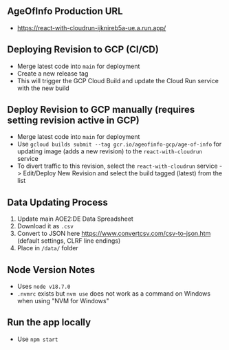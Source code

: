 ## AgeOfInfo Production URL

- https://react-with-cloudrun-ijknireb5a-ue.a.run.app/

## Deploying Revision to GCP (CI/CD)

- Merge latest code into `main` for deployment
- Create a new release tag
- This will trigger the GCP Cloud Build and update the Cloud Run service with the new build

## Deploy Revision to GCP manually (requires setting revision active in GCP)

- Merge latest code into `main` for deployment
- Use `gcloud builds submit --tag gcr.io/ageofinfo-gcp/age-of-info` for updating image (adds a new revision) to the `react-with-cloudrun` service
- To divert traffic to this revision, select the `react-with-cloudrun` service -> Edit/Deploy New Revision and select the build tagged (latest) from the list

## Data Updating Process

1. Update main AOE2:DE Data Spreadsheet
2. Download it as `.csv`
3. Convert to JSON here https://www.convertcsv.com/csv-to-json.htm (default settings, CLRF line endings)
4. Place in `/data/` folder

## Node Version Notes

- Uses `node v18.7.0`
- `.nvmrc` exists but `nvm use` does not work as a command on Windows when using "NVM for Windows"

## Run the app locally

- Use `npm start`
